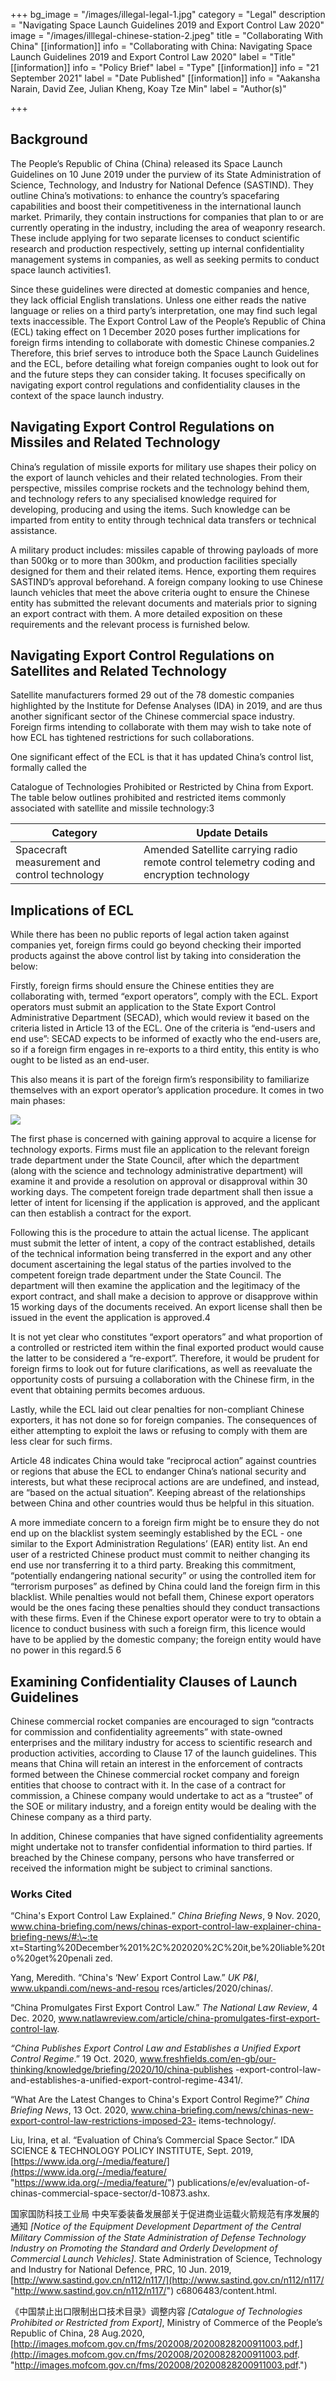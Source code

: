 +++
bg_image = "/images/illegal-legal-1.jpg"
category = "Legal"
description = "Navigating Space Launch Guidelines 2019 and Export Control Law 2020"
image = "/images/illlegal-chinese-station-2.jpeg"
title = "Collaborating With China"
[[information]]
info = "Collaborating with China: Navigating Space Launch Guidelines 2019 and Export Control Law 2020"
label = "Title"
[[information]]
info = "Policy Brief"
label = "Type"
[[information]]
info = "21 September 2021"
label = "Date Published"
[[information]]
info = "Aakansha Narain, David Zee, Julian Kheng, Koay Tze Min"
label = "Author(s)"

+++
## Background

The People’s Republic of China (China) released its Space Launch Guidelines on 10 June 2019 under the purview of its State Administration of Science, Technology, and Industry for National Defence (SASTIND). They outline China’s motivations: to enhance the country’s spacefaring capabilities and boost their competitiveness in the international launch market. Primarily, they contain instructions for companies that plan to or are currently operating in the industry, including the area of weaponry research. These include applying for two separate licenses to conduct scientific research and production respectively, setting up internal confidentiality management systems in companies, as well as seeking permits to conduct space launch activities1.

Since these guidelines were directed at domestic companies and hence, they lack official English translations. Unless one either reads the native language or relies on a third party’s interpretation, one may find such legal texts inaccessible. The Export Control Law of the People’s Republic of China (ECL) taking effect on 1 December 2020 poses further implications for foreign firms intending to collaborate with domestic Chinese companies.2 Therefore, this brief serves to introduce both the Space Launch Guidelines and the ECL, before detailing what foreign companies ought to look out for and the future steps they can consider taking. It focuses specifically on navigating export control regulations and confidentiality clauses in the context of the space launch industry.

## Navigating Export Control Regulations on Missiles and Related Technology

China’s regulation of missile exports for military use shapes their policy on the export of launch vehicles and their related technologies. From their perspective, missiles comprise rockets and the technology behind them, and technology refers to any specialised knowledge required for developing, producing and using the items. Such knowledge can be imparted from entity to entity through technical data transfers or technical assistance.

A military product includes: missiles capable of throwing payloads of more than 500kg or to more than 300km, and production facilities specially designed for them and their related items. Hence, exporting them requires SASTIND’s approval beforehand. A foreign company looking to use Chinese launch vehicles that meet the above criteria ought to ensure the Chinese entity has submitted the relevant documents and materials prior to signing an export contract with them. A more detailed exposition on these requirements and the relevant process is furnished below.

## Navigating Export Control Regulations on Satellites and Related Technology

Satellite manufacturers formed 29 out of the 78 domestic companies highlighted by the Institute for Defense Analyses (IDA) in 2019, and are thus another significant sector of the Chinese commercial space industry. Foreign firms intending to collaborate with them may wish to take note of how ECL has tightened restrictions for such collaborations.

One significant effect of the ECL is that it has updated China’s control list, formally called the

Catalogue of Technologies Prohibited or Restricted by China from Export. The table below outlines prohibited and restricted items commonly associated with satellite and missile technology:3

| Category | Update Details |
| --- | --- |
| Spacecraft measurement and control technology | Amended Satellite carrying radio remote control telemetry coding and encryption technology |

## Implications of ECL

While there has been no public reports of legal action taken against companies yet, foreign firms could go beyond checking their imported products against the above control list by taking into consideration the below:

Firstly, foreign firms should ensure the Chinese entities they are collaborating with, termed “export operators”, comply with the ECL. Export operators must submit an application to the State Export Control Administrative Department (SECAD), which would review it based on the criteria listed in Article 13 of the ECL. One of the criteria is “end-users and end use”: SECAD expects to be informed of exactly who the end-users are, so if a foreign firm engages in re-exports to a third entity, this entity is who ought to be listed as an end-user.

This also means it is part of the foreign firm’s responsibility to familiarize themselves with an export operator’s application procedure. It comes in two main phases:

![](/images/brief-flowchart.png)

The first phase is concerned with gaining approval to acquire a license for technology exports. Firms must file an application to the relevant foreign trade department under the State Council, after which the department (along with the science and technology administrative department) will examine it and provide a resolution on approval or disapproval within 30 working days. The competent foreign trade department shall then issue a letter of intent for licensing if the application is approved, and the applicant can then establish a contract for the export.

Following this is the procedure to attain the actual license. The applicant must submit the letter of intent, a copy of the contract established, details of the technical information being transferred in the export and any other document ascertaining the legal status of the parties involved to the competent foreign trade department under the State Council. The department will then examine the application and the legitimacy of the export contract, and shall make a decision to approve or disapprove within 15 working days of the documents received. An export license shall then be issued in the event the application is approved.4

It is not yet clear who constitutes “export operators” and what proportion of a controlled or restricted item within the final exported product would cause the latter to be considered a “re-export”. Therefore, it would be prudent for foreign firms to look out for future clarifications, as well as reevaluate the opportunity costs of pursuing a collaboration with the Chinese firm, in the event that obtaining permits becomes arduous.

Lastly, while the ECL laid out clear penalties for non-compliant Chinese exporters, it has not done so for foreign companies. The consequences of either attempting to exploit the laws or refusing to comply with them are less clear for such firms.

Article 48 indicates China would take “reciprocal action” against countries or regions that abuse the ECL to endanger China’s national security and interests, but what these reciprocal actions are are undefined, and instead, are “based on the actual situation”. Keeping abreast of the relationships between China and other countries would thus be helpful in this situation.

A more immediate concern to a foreign firm might be to ensure they do not end up on the blacklist system seemingly established by the ECL - one similar to the Export Administration Regulations’ (EAR) entity list. An end user of a restricted Chinese product must commit to neither changing its end use nor transferring it to a third party. Breaking this commitment, “potentially endangering national security” or using the controlled item for “terrorism purposes” as defined by China could land the foreign firm in this blacklist. While penalties would not befall them, Chinese export operators would be the ones facing these penalties should they conduct transactions with these firms. Even if the Chinese export operator were to try to obtain a licence to conduct business with such a foreign firm, this licence would have to be applied by the domestic company; the foreign entity would have no power in this regard.5 6

## Examining Confidentiality Clauses of Launch Guidelines

Chinese commercial rocket companies are encouraged to sign “contracts for commission and confidentiality agreements” with state-owned enterprises and the military industry for access to scientific research and production activities, according to Clause 17 of the launch guidelines. This means that China will retain an interest in the enforcement of contracts formed between the Chinese commercial rocket company and foreign entities that choose to contract with it. In the case of a contract for commission, a Chinese company would undertake to act as a “trustee” of the SOE or military industry, and a foreign entity would be dealing with the Chinese company as a third party.

In addition, Chinese companies that have signed confidentiality agreements might undertake not to transfer confidential information to third parties. If breached by the Chinese company, persons who have transferred or received the information might be subject to criminal sanctions.

### Works Cited

“China's Export Control Law Explained.” _China Briefing News_, 9 Nov. 2020, www.china-briefing.com/news/chinas-export-control-law-explainer-china-briefing-news/#:\~:te xt=Starting%20December%201%2C%202020%2C%20it,be%20liable%20to%20get%20penali zed.

Yang, Meredith. “China's ‘New’ Export Control Law.” _UK P&I_, www.ukpandi.com/news-and-resou rces/articles/2020/chinas/.

“China Promulgates First Export Control Law.” _The National Law Review_, 4 Dec. 2020, www.natlawreview.com/article/china-promulgates-first-export-control-law.

_“China Publishes Export Control Law and Establishes a Unified Export Control Regime_.” 19 Oct. 2020, www.freshfields.com/en-gb/our-thinking/knowledge/briefing/2020/10/china-publishes -export-control-law-and-establishes-a-unified-export-control-regime-4341/.

“What Are the Latest Changes to China's Export Control Regime?” _China Briefing News_, 13 Oct. 2020, www.china-briefing.com/news/chinas-new-export-control-law-restrictions-imposed-23- items-technology/.

Liu, Irina, et al. “Evaluation of China’s Commercial Space Sector.” IDA SCIENCE & TECHNOLOGY POLICY INSTITUTE, Sept. 2019, [https://www.ida.org/-/media/feature/](https://www.ida.org/-/media/feature/ "https://www.ida.org/-/media/feature/") publications/e/ev/evaluation-of-chinas-commercial-space-sector/d-10873.ashx.

国家国防科技工业局 中央军委装备发展部关于促进商业运载火箭规范有序发展的通知 _\[Notice of the Equipment Development Department of the Central Military Commission of the State Administration of Defense Technology Industry on Promoting the Standard and Orderly Development of Commercial Launch Vehicles\]_. State Administration of Science, Technology and Industry for National Defence, PRC, 10 Jun. 2019, [http://www.sastind.gov.cn/n112/n117/](http://www.sastind.gov.cn/n112/n117/ "http://www.sastind.gov.cn/n112/n117/") c6806483/content.html.

《中国禁止出口限制出口技术目录》调整内容 _\[Catalogue of Technologies Prohibited or Restricted from Export\]_, Ministry of Commerce of the People’s Republic of China, 28 Aug.2020,[http://images.mofcom.gov.cn/fms/202008/20200828200911003.pdf.](http://images.mofcom.gov.cn/fms/202008/20200828200911003.pdf. "http://images.mofcom.gov.cn/fms/202008/20200828200911003.pdf.")